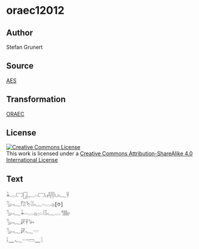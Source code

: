 # oraec12012

## Author

Stefan Grunert

## Source

[AES](https://github.com/simondschweitzer/aes)

## Transformation

[ORAEC](https://oraec.github.io/)

## License

<a rel="license" href="http://creativecommons.org/licenses/by-sa/4.0/"><img alt="Creative Commons License" style="border-width:0" src="https://i.creativecommons.org/l/by-sa/4.0/88x31.png" /></a><br />This work is licensed under a <a rel="license" href="http://creativecommons.org/licenses/by-sa/4.0/">Creative Commons Attribution-ShareAlike 4.0 International License</a>

## Text

𓇓𓂋𓉐𓉗𓉻𓏏𓉐𓏤𓀻𓋴𓋴𓂓𓆑𓋹<br>
𓅭𓆑𓀗𓌸𓇋𓇋𓆑𓏏𓂋𓐍[⯑]<br>
𓅭𓆑𓇓𓏏𓂋𓐍𓊪𓏏𓎛𓄤𓆑𓂋𓅢<br>
𓅭𓆑𓏞𓋹𓅨<br>
𓅭𓆑𓏞𓆑𓎟<br>
𓌢𓈖𓆑𓎡𓏠𓈖𓇋<br>
